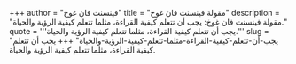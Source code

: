 +++
author = "فينسنت فان غوخ"
title = "مقولة فينسنت فان غوخ"
description = "مقولة فينسنت فان غوخ: يجب أن تتعلم كيفية القراءة، مثلما تتعلم كيفية الرؤية والحياة."
quote = '''يجب أن تتعلم كيفية القراءة، مثلما تتعلم كيفية الرؤية والحياة.''' 
slug = "يجب-أن-تتعلم-كيفية-القراءة-مثلما-تتعلم-كيفية-الرؤية-والحياة"
+++
يجب أن تتعلم كيفية القراءة، مثلما تتعلم كيفية الرؤية والحياة.
